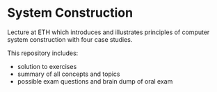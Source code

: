 # System Construction

Lecture at ETH which introduces and illustrates principles of computer system construction with four case studies.

This repository includes:

- solution to exercises
- summary of all concepts and topics
- possible exam questions and brain dump of oral exam
